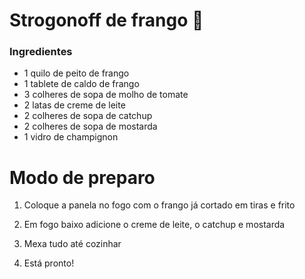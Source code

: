 # Strogonoff de frango :chicken:



### Ingredientes

- 1 quilo de peito de frango
- 1 tablete de caldo de frango
- 3 colheres de sopa de molho de tomate
- 2 latas de creme de leite
- 2 colheres de sopa de catchup
- 2 colheres de sopa de mostarda
- 1 vidro de champignon

# Modo de preparo

1. Coloque a panela no fogo com o frango já cortado em tiras e frito

2. Em fogo baixo adicione o creme de leite, o catchup e mostarda

3. Mexa tudo até cozinhar

4. Está pronto!

   







